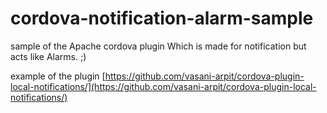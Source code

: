 # cordova-notification-alarm-sample

sample of the Apache cordova plugin
Which is made for notification but acts like Alarms. ;)

example of the plugin [https://github.com/vasani-arpit/cordova-plugin-local-notifications/](https://github.com/vasani-arpit/cordova-plugin-local-notifications/)
